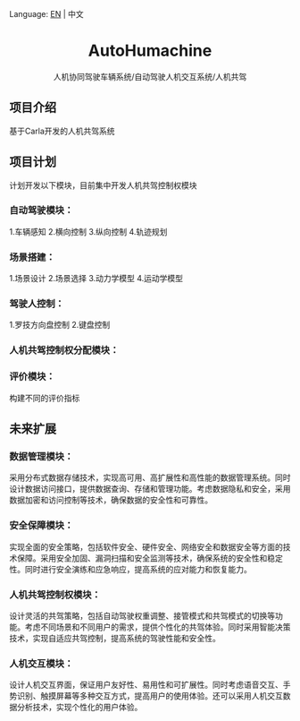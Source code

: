 Language: [EN](./README.md) | 中文
<h1 align="center">AutoHumachine</h1>
<div align="center">
人机协同驾驶车辆系统/自动驾驶人机交互系统/人机共驾
</div>

## 项目介绍
基于Carla开发的人机共驾系统

## 项目计划
计划开发以下模块，目前集中开发人机共驾控制权模块

### 自动驾驶模块：
1.车辆感知
2.横向控制
3.纵向控制
4.轨迹规划

### 场景搭建：
1.场景设计
2.场景选择
3.动力学模型
4.运动学模型

### 驾驶人控制：
1.罗技方向盘控制
2.键盘控制

### 人机共驾控制权分配模块：

### 评价模块：
构建不同的评价指标


## 未来扩展

### 数据管理模块：
采用分布式数据存储技术，实现高可用、高扩展性和高性能的数据管理系统。同时设计数据访问接口，提供数据查询、存储和管理功能。考虑数据隐私和安全，采用数据加密和访问控制等技术，确保数据的安全性和可靠性。

### 安全保障模块：
实现全面的安全策略，包括软件安全、硬件安全、网络安全和数据安全等方面的技术保障。采用安全加固、漏洞扫描和安全监测等技术，确保系统的安全性和稳定性。同时进行安全演练和应急响应，提高系统的应对能力和恢复能力。

### 人机共驾控制权模块：
设计灵活的共驾策略，包括自动驾驶权重调整、接管模式和共驾模式的切换等功能。考虑不同场景和不同用户的需求，提供个性化的共驾体验。同时采用智能决策技术，实现自适应共驾控制，提高系统的驾驶性能和安全性。

### 人机交互模块：
设计人机交互界面，保证用户友好性、易用性和可扩展性。同时考虑语音交互、手势识别、触摸屏幕等多种交互方式，提高用户的使用体验。还可以采用人机交互数据分析技术，实现个性化的用户体验。
